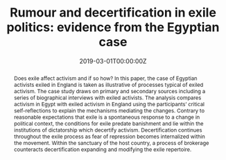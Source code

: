 ---
abstract: Does exile affect activism and if so how? In this paper, the case of Egyptian activists exiled in England is taken as illustrative of processes typical of exiled activism. The case study draws on primary and secondary sources including a series of biographical interviews with exiled activists. The analysis compares activism in Egypt with exiled activism in England using the participants’ critical self-reflections to explain the mechanisms mediating the changes. Contrary to reasonable expectations that exile is a spontaneous response to a change in political context, the conditions for exile predate banishment and lie within the institutions of dictatorship which decertify activism. Decertification continues throughout the exile process as fear of repression becomes internalized within the movement. Within the sanctuary of the host country, a process of brokerage counteracts decertification expanding and modifying the exile repertoire.

authors:
- admin
date: "2019-03-01T00:00:00Z"
doi: "https://doi.org/10.1080/14747731.2019.1586116"
featured: false
image:
  caption: ''
  focal_point: ""
  preview_only: false
publication: '*Globalizations*'
publication_short: ""
publication_types:
- "2"
publishDate: "2019-03-01T00:00:00Z"
summary: Lorem ipsum dolor sit amet, consectetur adipiscing elit. Duis posuere tellus
  ac convallis placerat. Proin tincidunt magna sed ex sollicitudin condimentum.
tags:
title: 'Rumour and decertification in exile politics: evidence from the Egyptian case'
url_pdf: https://www.tandfonline.com/doi/abs/10.1080/14747731.2019.1586116 
---